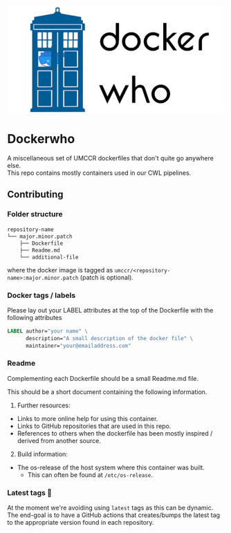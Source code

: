 <p align="center"><img src="docs/images/readme-main.png" alt="docker-who-logo" width="1014"></p>

# Dockerwho

A miscellaneous set of UMCCR dockerfiles that don't quite go anywhere else.    
This repo contains mostly containers used in our CWL pipelines.

## Contributing

### Folder structure

```text
repository-name
└── major.minor.patch
    ├── Dockerfile
    ├── Readme.md
    └── additional-file
```

where the docker image is tagged as `umccr/<repository-name>:major.minor.patch` (patch is optional).

### Docker tags / labels

Please lay out your LABEL attributes at the top of the Dockerfile with the following attributes

```dockerfile
LABEL author="your name" \
      description="A small description of the docker file" \
      maintainer="your@emailaddress.com"
```

### Readme

Complementing each Dockerfile should be a small Readme.md file.  

This should be a short document containing the following information.

1. Further resources:
  * Links to more online help for using this container.
  * Links to GitHub repositories that are used in this repo.
  * References to others when the dockerfile has been mostly inspired / derived from another source.

2. Build information:
  * The os-release of the host system where this container was built.
    * This can often be found at `/etc/os-release`.

### Latest tags :construction:

At the moment we're avoiding using `latest` tags as this can be dynamic.   
The end-goal is to have a GitHub actions that creates/bumps the latest tag to the appropriate version found in each repository.  



